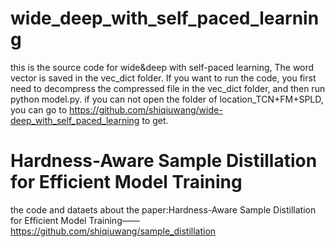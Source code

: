# wide_deep_with_self_paced_learning
this is the source code for wide&amp;deep with self-paced learning, The word vector is saved in the vec_dict folder. 
If you want to run the code, you first need to decompress the compressed file in the vec_dict folder, and then run python model.py.
if you can not open the folder of location_TCN+FM+SPLD, you can go to https://github.com/shiqiuwang/wide-deep_with_self_paced_learning to get.
# Hardness-Aware Sample Distillation for Efficient Model Training
the code and dataets about the paper:Hardness-Aware Sample Distillation for Efficient Model Training——https://github.com/shiqiuwang/sample_distillation
